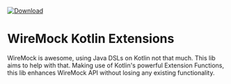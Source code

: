 [ ![Download](https://api.bintray.com/packages/lucasls/oss/wiremock-kotlin-extensions/images/download.svg) ](https://bintray.com/lucasls/oss/wiremock-kotlin-extensions/_latestVersion)

# WireMock Kotlin Extensions
WireMock is awesome, using Java DSLs on Kotlin not that much. This lib aims to help with that. Making use of Kotlin's powerful Extension Functions, this lib enhances WireMock API without losing any existing functionality.